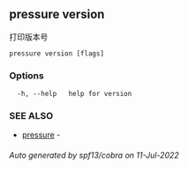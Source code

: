 ## pressure version

打印版本号

```
pressure version [flags]
```

### Options

```
  -h, --help   help for version
```

### SEE ALSO

* [pressure](pressure.md)	 - 

###### Auto generated by spf13/cobra on 11-Jul-2022
